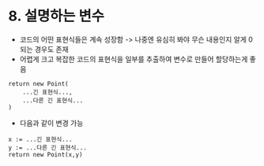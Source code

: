 # 8. 설명하는 변수
- 코드의 어떤 표현식들은 계속 성장함 -> 나중엔 유심히 봐야 무슨 내용인지 알게 0되는 경우도 존재
- 어렵게 크고 복잡한 코드의 표현식을 일부를 추출하여 변수로 만들어 할당하는게 좋음
```
return new Point(
    ...긴 표현식...,
    ...다른 긴 표현식...
)
```
- 다음과 같이 변경 가능
```
x := ...긴 표현식...
y := ...다른 긴 표현식...
return new Point(x,y)
```